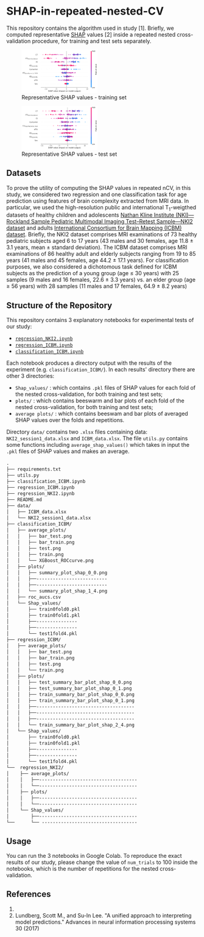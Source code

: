 # SHAP-in-repeated-nested-CV


This repository contains the algorithm used in study [1].
Briefly, we computed representative [SHAP](https://shap.readthedocs.io/en/latest/index.html) values [2] inside a repeated nested cross-validation procedure, for training and test sets separately.

<figure>
  <img
  src="https://github.com/Imaging-AI-for-Health-virtual-lab/SHAP-in-repeated-nested-CV/blob/main/regression_ICBM/average_plots/train.png"
  alt="The beautiful MDN logo."
  width=200>
  <figcaption>Representative SHAP values - training set</figcaption>
</figure>


<figure>
  <img
  src="https://github.com/Imaging-AI-for-Health-virtual-lab/SHAP-in-repeated-nested-CV/blob/main/regression_ICBM/average_plots/test.png"
  alt="The beautiful MDN logo."
  width=200>
  <figcaption>Representative SHAP values - test set</figcaption>
</figure>


## Datasets

To prove the utility of computing the SHAP values in repeated nCV, in this study, we considered two regression and one classification task for age prediction using features of brain complexity extracted from MRI data. In particular, we used the high-resolution public and international T$_1$-weigthed datasets of healthy children and adolescents [Nathan Kline Institute (NKI)—Rockland Sample Pediatric Multimodal Imaging Test–Retest Sample—NKI2 dataset](https://fcon_1000.projects.nitrc.org/indi/CoRR/html/nki_2.html) and adults [International Consortium for Brain Mapping (ICBM) dataset]( https://fcon_1000.projects.nitrc.org/fcpClassic/FcpTable.html). Briefly, the NKI2 dataset comprises MRI examinations of 73 healthy pediatric subjects aged 6 to 17 years (43 males and 30 females, age 11.8 ± 3.1 years, mean ± standard deviation). The ICBM dataset comprises MRI examinations of 86 healthy adult and elderly subjects ranging from 19 to 85 years (41 males and 45 females, age 44.2 ± 17.1 years). For classification purposes, we also considered a dichotomous task defined for ICBM subjects as the prediction of a young group (age $\leq$ 30 years) with 25 samples (9 males and 16 females, 22.6 ± 3.3 years) vs. an elder group (age $\geq$ 56 years) with 28 samples (11 males and 17 females, 64.9 ± 8.2 years)


## Structure of the Repository
This repository contains 3 explanatory notebooks for experimental tests of our study:
- [`regression_NKI2.ipynb`](https://github.com/Imaging-AI-for-Health-virtual-lab/SHAP-in-repeated-nested-CV/blob/main/regression_NKI2.ipynb)
- [`regression_ICBM.ipynb`](https://github.com/Imaging-AI-for-Health-virtual-lab/SHAP-in-repeated-nested-CV/blob/main/regression_ICBM.ipynb)
- [`classification_ICBM.ipynb`](https://github.com/Imaging-AI-for-Health-virtual-lab/SHAP-in-repeated-nested-CV/blob/main/classification_ICBM.ipynb)



Each notebook produces a directory output with the results of the experiment (e.g. `classification_ICBM/`). In each results' directory there are other 3 directories:
- `Shap_values/` : which contains `.pkl` files of SHAP values for each fold of the nested cross-validation, for both training and test sets;
-   `plots/` : which contains beeswarm and bar plots of each fold of the nested cross-validation, for both training and test sets;
- `average plots/` : which contains beeswam and bar plots of averaged SHAP values over the folds and repetitions.

Directory `data/` contains two `.xlsx` files containing data: `NKI2_session1_data.xlsx` and `ICBM_data.xlsx`.
The file `utils.py` contains some functions including `average_shap_values()` which takes in input the `.pkl` files of SHAP values and makes an average.


```
.
├── requirements.txt
├── utils.py
├── classification_ICBM.ipynb
├── regression_ICBM.ipynb
├── regression_NKI2.ipynb
├── README.md
├── data/
│   ├── ICBM_data.xlsx
│   └── NKI2_session1_data.xlsx
├── classification_ICBM/
│   ├── average_plots/
│   │   ├── bar_test.png
│   │   ├── bar_train.png
│   │   ├── test.png
│   │   ├── train.png
│   │   └── XGBoost_ROCcurve.png
│   ├── plots/
│   │   ├── summary_plot_shap_0_0.png
│   │   ├──--------------------------
│   │   ├──--------------------------
│   │   └── summary_plot_shap_1_4.png
│   ├── roc_aucs.csv
│   └── Shap_values/
│       ├── train0fold0.pkl
│       ├── train0fold1.pkl
│       ├──---------------
│       ├──---------------
│       └── test1fold4.pkl
├── regression_ICBM/
│   ├── average_plots/
│   │   ├── bar_test.png
│   │   ├── bar_train.png
│   │   ├── test.png
│   │   └── train.png
│   ├── plots/
│   │   ├── test_summary_bar_plot_shap_0_0.png
│   │   ├── test_summary_bar_plot_shap_0_1.png
│   │   ├── train_summary_bar_plot_shap_0_0.png
│   │   ├── train_summary_bar_plot_shap_0_1.png
│   │   ├──------------------------------------
│   │   ├──------------------------------------
│   │   ├──------------------------------------
│   │   └── train_summary_bar_plot_shap_2_4.png
│   └── Shap_values/
│       ├── train0fold0.pkl
│       ├── train0fold1.pkl
│       ├──---------------
│       ├──---------------
│       └── test1fold4.pkl
└──  regression_NKI2/
│    ├── average_plots/
│    │   ├──------------------------------------
│    │   └──------------------------------------
│    ├── plots/
│    │   ├──------------------------------------
│    │   └──------------------------------------
│    └── Shap_values/
│        ├──------------------------------------
└──      └── -----------------------------------
```

## Usage
You can run the 3 notebooks in Google Colab. To reproduce the exact results of our study, please change the value of `num_trials` to 100 inside the notebooks, which is the number of repetitions for the nested cross-validation.

## References
1. 
2. Lundberg, Scott M., and Su-In Lee. "A unified approach to interpreting model predictions." Advances in neural information processing systems 30 (2017)
